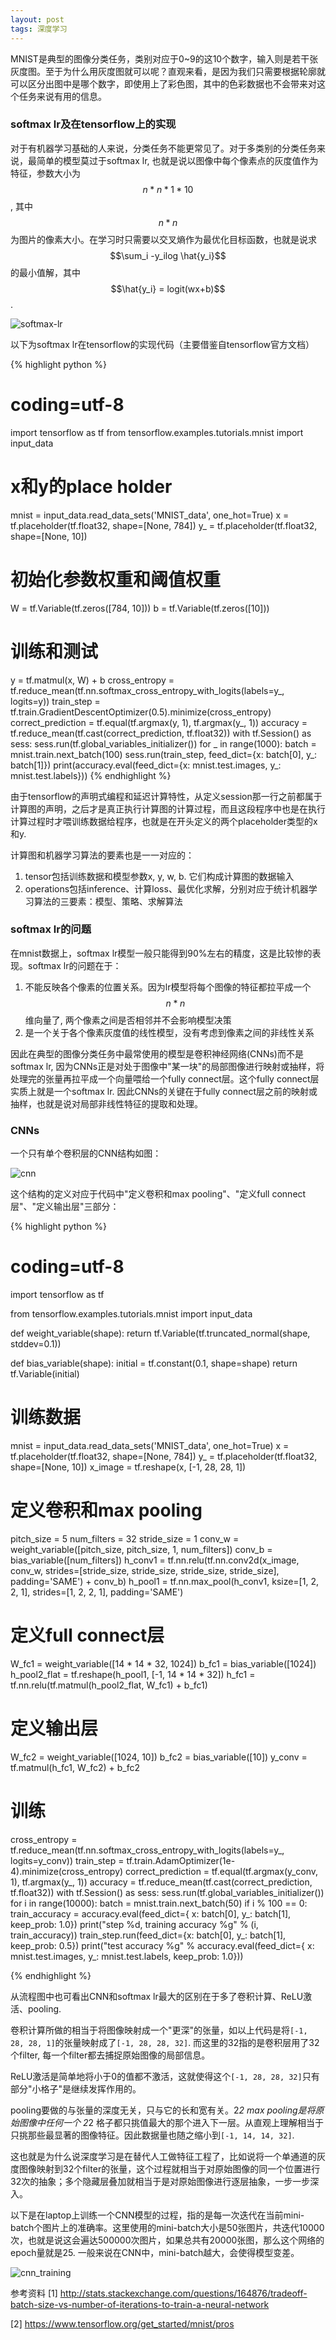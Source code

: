 ```yaml
---
layout: post
tags: 深度学习
---
```


MNIST是典型的图像分类任务，类别对应于0~9的这10个数字，输入则是若干张灰度图。至于为什么用灰度图就可以呢？直观来看，是因为我们只需要根据轮廓就可以区分出图中是哪个数字，即使用上了彩色图，其中的色彩数据也不会带来对这个任务来说有用的信息。

### **softmax lr及在tensorflow上的实现**
对于有机器学习基础的人来说，分类任务不能更常见了。对于多类别的分类任务来说，最简单的模型莫过于softmax lr, 也就是说以图像中每个像素点的灰度值作为特征，参数大小为$$n*n*1*10$$, 其中$$n*n$$为图片的像素大小。在学习时只需要以交叉熵作为最优化目标函数，也就是说求$$\sum_i -y_ilog \hat{y_i}$$的最小值解，其中$$\hat{y_i} = logit(wx+b)$$. 

![softmax-lr](/public/softmax-lr.png)

以下为softmax lr在tensorflow的实现代码（主要借鉴自tensorflow官方文档）

{% highlight python %}
# coding=utf-8
import tensorflow as tf
from tensorflow.examples.tutorials.mnist import input_data

# x和y的place holder
mnist = input_data.read_data_sets('MNIST_data', one_hot=True)
x = tf.placeholder(tf.float32, shape=[None, 784])
y_ = tf.placeholder(tf.float32, shape=[None, 10])

# 初始化参数权重和阈值权重
W = tf.Variable(tf.zeros([784, 10]))
b = tf.Variable(tf.zeros([10]))

# 训练和测试
y = tf.matmul(x, W) + b
cross_entropy = tf.reduce_mean(tf.nn.softmax_cross_entropy_with_logits(labels=y_, logits=y))
train_step = tf.train.GradientDescentOptimizer(0.5).minimize(cross_entropy)
correct_prediction = tf.equal(tf.argmax(y, 1), tf.argmax(y_, 1))
accuracy = tf.reduce_mean(tf.cast(correct_prediction, tf.float32))
with tf.Session() as sess:
    sess.run(tf.global_variables_initializer())
    for _ in range(1000):
        batch = mnist.train.next_batch(100)
        sess.run(train_step, feed_dict={x: batch[0], y_: batch[1]})
    print(accuracy.eval(feed_dict={x: mnist.test.images, y_: mnist.test.labels}))
{% endhighlight %}

由于tensorflow的声明式编程和延迟计算特性，从定义session那一行之前都属于计算图的声明，之后才是真正执行计算图的计算过程，而且这段程序中也是在执行计算过程时才喂训练数据给程序，也就是在开头定义的两个placeholder类型的x和y. 

计算图和机器学习算法的要素也是一一对应的：

1. tensor包括训练数据和模型参数x, y, w, b. 它们构成计算图的数据输入
2. operations包括inference、计算loss、最优化求解，分别对应于统计机器学习算法的三要素：模型、策略、求解算法

### **softmax lr的问题**
在mnist数据上，softmax lr模型一般只能得到90%左右的精度，这是比较惨的表现。softmax lr的问题在于：

1. 不能反映各个像素的位置关系。因为lr模型将每个图像的特征都拉平成一个$$n*n$$维向量了, 两个像素之间是否相邻并不会影响模型决策
2. 是一个关于各个像素灰度值的线性模型，没有考虑到像素之间的非线性关系

因此在典型的图像分类任务中最常使用的模型是卷积神经网络(CNNs)而不是softmax lr, 因为CNNs正是对处于图像中"某一块"的局部图像进行映射或抽样，将处理完的张量再拉平成一个向量喂给一个fully connect层。这个fully connect层实质上就是一个softmax lr. 因此CNNs的关键在于fully connect层之前的映射或抽样，也就是说对局部非线性特征的提取和处理。

### **CNNs**
一个只有单个卷积层的CNN结构如图：

![cnn](/public/cnn.png)

这个结构的定义对应于代码中"定义卷积和max pooling"、"定义full connect层"、"定义输出层"三部分：

{% highlight python %}
# coding=utf-8
import tensorflow as tf

from tensorflow.examples.tutorials.mnist import input_data


def weight_variable(shape):
    return tf.Variable(tf.truncated_normal(shape, stddev=0.1))


def bias_variable(shape):
    initial = tf.constant(0.1, shape=shape)
    return tf.Variable(initial)


# 训练数据
mnist = input_data.read_data_sets('MNIST_data', one_hot=True)
x = tf.placeholder(tf.float32, shape=[None, 784])
y_ = tf.placeholder(tf.float32, shape=[None, 10])
x_image = tf.reshape(x, [-1, 28, 28, 1])

# 定义卷积和max pooling
pitch_size = 5
num_filters = 32
stride_size = 1
conv_w = weight_variable([pitch_size, pitch_size, 1, num_filters])
conv_b = bias_variable([num_filters])
h_conv1 = tf.nn.relu(tf.nn.conv2d(x_image, conv_w, strides=[stride_size, stride_size, stride_size, stride_size],
                                  padding='SAME') + conv_b)
h_pool1 = tf.nn.max_pool(h_conv1, ksize=[1, 2, 2, 1], strides=[1, 2, 2, 1], padding='SAME')

# 定义full connect层
W_fc1 = weight_variable([14 * 14 * 32, 1024])
b_fc1 = bias_variable([1024])
h_pool2_flat = tf.reshape(h_pool1, [-1, 14 * 14 * 32])
h_fc1 = tf.nn.relu(tf.matmul(h_pool2_flat, W_fc1) + b_fc1)

# 定义输出层
W_fc2 = weight_variable([1024, 10])
b_fc2 = bias_variable([10])
y_conv = tf.matmul(h_fc1, W_fc2) + b_fc2

# 训练
cross_entropy = tf.reduce_mean(tf.nn.softmax_cross_entropy_with_logits(labels=y_, logits=y_conv))
train_step = tf.train.AdamOptimizer(1e-4).minimize(cross_entropy)
correct_prediction = tf.equal(tf.argmax(y_conv, 1), tf.argmax(y_, 1))
accuracy = tf.reduce_mean(tf.cast(correct_prediction, tf.float32))
with tf.Session() as sess:
    sess.run(tf.global_variables_initializer())
    for i in range(10000):
        batch = mnist.train.next_batch(50)
        if i % 100 == 0:
            train_accuracy = accuracy.eval(feed_dict={
                x: batch[0], y_: batch[1], keep_prob: 1.0})
            print("step %d, training accuracy %g" % (i, train_accuracy))
        train_step.run(feed_dict={x: batch[0], y_: batch[1], keep_prob: 0.5})
    print("test accuracy %g" % accuracy.eval(feed_dict={
        x: mnist.test.images, y_: mnist.test.labels, keep_prob: 1.0}))

{% endhighlight %}

从流程图中也可看出CNN和softmax lr最大的区别在于多了卷积计算、ReLU激活、pooling. 

卷积计算所做的相当于将图像映射成一个"更深"的张量，如以上代码是将```[-1, 28, 28, 1]```的张量映射成了```[-1, 28, 28, 32]```. 而这里的32指的是卷积层用了32个filter, 每一个filter都去捕捉原始图像的局部信息。

ReLU激活是简单地将小于0的值都不激活，这就使得这个```[-1, 28, 28, 32]```只有部分"小格子"是继续发挥作用的。

pooling要做的与张量的深度无关，只与它的长和宽有关。2*2 max pooling是将原始图像中任何一个 2*2 格子都只挑值最大的那个进入下一层。从直观上理解相当于只挑那些最显著的图像特征。因此数据量也随之缩小到```[-1, 14, 14, 32]```.

这也就是为什么说深度学习是在替代人工做特征工程了，比如说将一个单通道的灰度图像映射到32个filter的张量，这个过程就相当于对原始图像的同一个位置进行32次的抽象；多个隐藏层叠加就相当于是对原始图像进行逐层抽象，一步一步深入。

以下是在laptop上训练一个CNN模型的过程，指的是每一次迭代在当前mini-batch个图片上的准确率。这里使用的mini-batch大小是50张图片，共迭代10000次，也就是说这会遍达500000次图片，如果总共有20000张图，那么这个网络的epoch量就是25. 一般来说在CNN中，mini-batch越大，会使得模型变差。

![cnn_training](/public/cnn_training.png)

参考资料
[1] http://stats.stackexchange.com/questions/164876/tradeoff-batch-size-vs-number-of-iterations-to-train-a-neural-network

[2] https://www.tensorflow.org/get_started/mnist/pros

